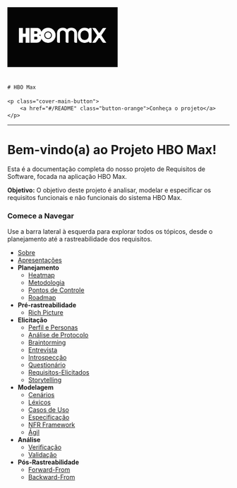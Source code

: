 <div class="cover-main">
    <img src="img/HBO Max logo.jpg" alt="HBO Max Logo" style="max-width: 250px; margin-bottom: 20px;">

    # HBO Max

    <p class="cover-main-button">
        <a href="#/README" class="button-orange">Conheça o projeto</a>
    </p>
</div>

---

# Bem-vindo(a) ao Projeto HBO Max!

Esta é a documentação completa do nosso projeto de Requisitos de Software, focada na aplicação HBO Max.

**Objetivo:** O objetivo deste projeto é analisar, modelar e especificar os requisitos funcionais e não funcionais do sistema HBO Max.

### Comece a Navegar

Use a barra lateral à esquerda para explorar todos os tópicos, desde o planejamento até a rastreabilidade dos requisitos.

- [Sobre](homepage.md)
- [Apresentações](apresentacoes.md)
- **Planejamento**
  - [Heatmap](planejamento/heatmap.md)
  - [Metodologia](planejamento/metodologia.md)
  - [Pontos de Controle](planejamento/ponto-de-controle.md)
  - [Roadmap](planejamento/roadmap.md)
- **Pré-rastreabilidade**
  - [Rich Picture](pre-rastreabilidade/rich-picture.md)
- **Elicitação**
  - [Perfil e Personas](elicitacao/personas.md)
  - [Análise de Protocolo](elicitacao/analise-de-protocolo.md)
  - [Braintorming](elicitacao/brainstorming.md)
  - [Entrevista](elicitacao/entrevista.md)
  - [Introspecção](elicitacao/introspeccao.md)
  - [Questionário](elicitacao/questionario.md)
  - [Requisitos-Elicitados](elicitacao/requisitos-elicitados.md)
  - [Storytelling](elicitacao/storytelling.md)
- **Modelagem**
  - [Cenários](modelagem/cenarios.md)
  - [Léxicos](modelagem/lexicos.md)
  - [Casos de Uso](modelagem/casos-de-uso.md)
  - [Especificação](modelagem/especificacao.md)
  - [NFR Framework](modelagem/nfr-framework.md)
  - [Ágil](modelagem/agil.md)
- **Análise**
  - [Verificação](analise/verificacao.md)
  - [Validação](analise/validacao.md)
- **Pós-Rastreabilidade**
  - [Forward-From](pos-rastreabilidade/forward-from.md)
  - [Backward-From](pos-rastreabilidade/backward-from.md)

